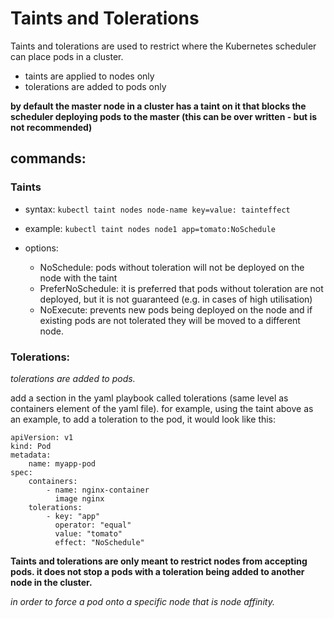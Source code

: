 # Taints and Tolerations

Taints and tolerations are used to restrict where the Kubernetes scheduler can place pods in a cluster.

- taints are applied to nodes only
- tolerations are added to pods only

<b> by default the master node in a cluster has a taint on it that blocks the scheduler deploying pods to the master (this can be over written - but is not recommended) </b>

## commands:

### Taints

- syntax:
    ```kubectl taint nodes node-name key=value: tainteffect```

- example:
    ```kubectl taint nodes node1 app=tomato:NoSchedule```

- options:

  - NoSchedule: pods without toleration will not be deployed on the node with the taint
  - PreferNoSchedule: it is preferred that pods without toleration are not deployed, but it is not guaranteed (e.g. in cases of high utilisation)
  - NoExecute: prevents new pods being deployed on the node and if existing pods are not tolerated they will be moved to a different node. 

### Tolerations:

*tolerations are added to pods.*

add a section in the yaml playbook called tolerations (same level as containers element of the yaml file). for example, using the taint above as an example, to add a toleration to the pod, it would look like this:

```
apiVersion: v1
kind: Pod
metadata:
    name: myapp-pod
spec:
    containers:
        - name: nginx-container
          image nginx
    tolerations:
        - key: "app"
          operator: "equal"
          value: "tomato"
          effect: "NoSchedule"
```

**Taints and tolerations are only meant to restrict nodes from accepting pods. it does not stop a pods with a toleration being added to another node in the cluster.**

*in order to force a pod onto a specific node that is node affinity.*
